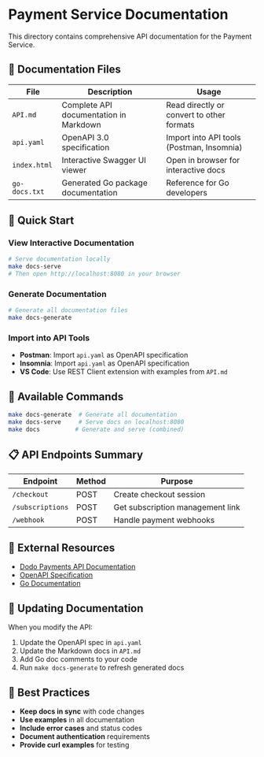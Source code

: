 # Payment Service Documentation

This directory contains comprehensive API documentation for the Payment Service.

## 📁 Documentation Files

| File | Description | Usage |
|------|-------------|-------|
| `API.md` | Complete API documentation in Markdown | Read directly or convert to other formats |
| `api.yaml` | OpenAPI 3.0 specification | Import into API tools (Postman, Insomnia) |
| `index.html` | Interactive Swagger UI viewer | Open in browser for interactive docs |
| `go-docs.txt` | Generated Go package documentation | Reference for Go developers |

## 🚀 Quick Start

### View Interactive Documentation
```bash
# Serve documentation locally
make docs-serve
# Then open http://localhost:8080 in your browser
```

### Generate Documentation
```bash
# Generate all documentation files
make docs-generate
```

### Import into API Tools
- **Postman**: Import `api.yaml` as OpenAPI specification
- **Insomnia**: Import `api.yaml` as OpenAPI specification
- **VS Code**: Use REST Client extension with examples from `API.md`

## 🔧 Available Commands

```bash
make docs-generate  # Generate all documentation
make docs-serve     # Serve docs on localhost:8080
make docs          # Generate and serve (combined)
```

## 📋 API Endpoints Summary

| Endpoint | Method | Purpose |
|----------|--------|---------|
| `/checkout` | POST | Create checkout session |
| `/subscriptions` | POST | Get subscription management link |
| `/webhook` | POST | Handle payment webhooks |

## 🔗 External Resources

- [Dodo Payments API Documentation](https://docs.dodopayments.com/)
- [OpenAPI Specification](https://swagger.io/specification/)
- [Go Documentation](https://golang.org/doc/)

## 📝 Updating Documentation

When you modify the API:

1. Update the OpenAPI spec in `api.yaml`
2. Update the Markdown docs in `API.md`
3. Add Go doc comments to your code
4. Run `make docs-generate` to refresh generated docs

## 🎯 Best Practices

- **Keep docs in sync** with code changes
- **Use examples** in all documentation
- **Include error cases** and status codes
- **Document authentication** requirements
- **Provide curl examples** for testing
